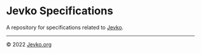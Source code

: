 # Jevko Specifications

A repository for specifications related to [Jevko](https://jevko.org).

***

© 2022 [Jevko.org](https://jevko.org)